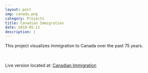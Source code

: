 ```yaml
---
layout: post
img: canada.png
category: Projects
title: Canadian Immigration
date: 2018-05-11
description: |
---
```

This project visualizes immigration to Canada over the past 75 years.

<br>
<br>
Live version located at: <a href="http://www.patrick-leonard.com/CanadianImmigration">Canadian Immigration</a>
